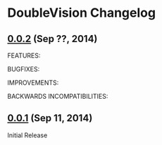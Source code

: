 # DoubleVision Changelog

## [0.0.2](https://github.com/dergachev/dejavu/compare/v0.0.2...v0.0.1) (Sep ??, 2014)

FEATURES:

BUGFIXES:

IMPROVEMENTS:

BACKWARDS INCOMPATIBILITIES:


## [0.0.1](https://github.com/dergachev/dejavu/releases/tag/v0.0.1) (Sep 11, 2014)

Initial Release

